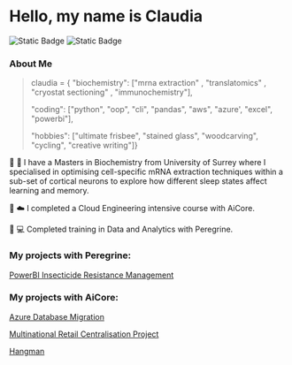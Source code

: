 # Hello, my name is Claudia
![Static Badge](https://img.shields.io/badge/Peregrine-Claudia-green?labelColor=013220&color=00CCF) ![Static Badge](https://img.shields.io/badge/AiCore-Claudia-orange?labelColor=FFCC33&color=00CCFF) 

### About Me

>claudia = {
    "biochemistry": ["mrna extraction" , "translatomics" , "cryostat sectioning" , "immunochemistry"],
>
>   "coding": ["python", "oop", "cli", "pandas", "aws", "azure', "excel", "powerbi"],
>
>   "hobbies": ["ultimate frisbee", "stained glass", "woodcarving", "cycling", "creative writing"]}

:dna: :brain: I have a Masters in Biochemistry from University of Surrey where I specialised in optimising cell-specific mRNA extraction techniques within a sub-set of cortical neurons to explore how different sleep states affect learning and memory.

:snake: :cloud: I completed a Cloud Engineering intensive course with AiCore.

:eagle: :computer: Completed training in Data and Analytics with Peregrine.

### My projects with Peregrine:

[PowerBI Insecticide Resistance Management](https://github.com/Claudiomics/power-bi-anopheles-insecticide-resistance)

### My projects with AiCore:

[Azure Database Migration](https://github.com/Claudiomics/azure-database-migration)

[Multinational Retail Centralisation Project](https://github.com/Claudiomics/multinational-retail-data-centralisation-project.git)

[Hangman](https://github.com/Claudiomics/hangman.git)

